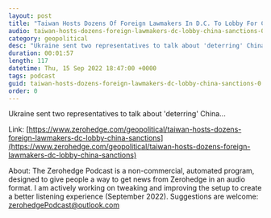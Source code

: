 ```yaml
---
layout: post
title: "Taiwan Hosts Dozens Of Foreign Lawmakers In D.C. To Lobby For China Sanctions"
audio: taiwan-hosts-dozens-foreign-lawmakers-dc-lobby-china-sanctions-0
category: geopolitical
desc: "Ukraine sent two representatives to talk about 'deterring' China..."
duration: 00:01:57
length: 117
datetime: Thu, 15 Sep 2022 18:47:00 +0000
tags: podcast
guid: taiwan-hosts-dozens-foreign-lawmakers-dc-lobby-china-sanctions-0
order: 0
---
```

Ukraine sent two representatives to talk about 'deterring' China...

Link: [https://www.zerohedge.com/geopolitical/taiwan-hosts-dozens-foreign-lawmakers-dc-lobby-china-sanctions](https://www.zerohedge.com/geopolitical/taiwan-hosts-dozens-foreign-lawmakers-dc-lobby-china-sanctions)

About: The Zerohedge Podcast is a non-commercial, automated program, designed to give people a way to get news from Zerohedge in an audio format.  I am actively working on tweaking and improving the setup to create a better listening experience (September 2022).  Suggestions are welcome: [zerohedgePodcast@outlook.com](mailto:zerohedgePodcast@outlook.com)